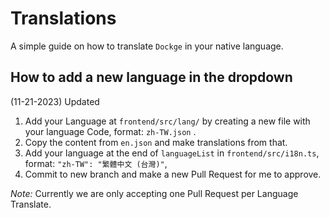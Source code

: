 # Translations

A simple guide on how to translate `Dockge` in your native language.

## How to add a new language in the dropdown

(11-21-2023) Updated

1. Add your Language at `frontend/src/lang/` by creating a new file with your language Code, format: `zh-TW.json` .
2. Copy the content from `en.json` and make translations from that.
3. Add your language at the end of `languageList` in `frontend/src/i18n.ts`, format: `"zh-TW": "繁體中文 (台灣)"`,
4. Commit to new branch and make a new Pull Request for me to approve.

*Note:* Currently we are only accepting one Pull Request per Language Translate.
